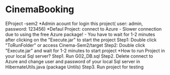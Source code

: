 # CinemaBooking
EProject -sem2
    *Admin acount for login this project( user: admin, password: 123456)
    *Defaul Project: connect to Azure
        - Slower connection due to using the free Azure package!
        - You have to wait for 1-2 minutes after clicking on the "Execute.jar" to start the project
        Step1: Double click "ToRunFolder" or access Cinema-Sem2/target
        Step2: Double click "Execute.jar" and wait for 1-2 minutes to start project
    *How to run Project in your local Sql server?
        Step1. Run G02_DB.sql 
        Step2. Delete connect to Azure and change user and password of your local Sql server in HibernateUtils.java (package Untils)
        Step3. Run project for testing

